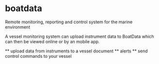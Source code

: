 # boatdata
Remote monitoring, reporting and control system for the marine environment

A vessel monitoring system can upload instrument data to BoatData which can then be viewed online or by an mobile app.

** upload data from instruments to a vessel document
** alerts
** send control commands to your vessel


